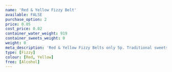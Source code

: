 ```yaml
---
name: 'Red & Yellow Fizzy Belt'
available: FALSE
purchase_option: 2
price: 0.05
cost_price: 0.02
container_water_weight: 919
container_sweets_weight: 0
weight: 0
meta_description: 'Red & Yellow Fizzy Belts only 5p. Traditional sweets and more at Humbugs Confectionery Store. Specialists in satisfying your sweet tooth!'
type: [Fizzy]
colour: [Red, Yellow]
free: [Alcohol]
---
```

